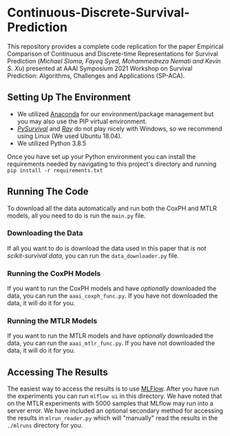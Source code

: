 # Continuous-Discrete-Survival-Prediction
This repository provides a complete code replication for the paper Empirical Comparison of Continuous and Discrete-time 
Representations for Survival Prediction (_Michael Sloma, Fayeq Syed, Mohammedreza Nemati and Kevin S. Xu_) presented at
AAAI Symposium 2021 Workshop on Survival Prediction: Algorithms, Challenges and Applications (SP-ACA).

## Setting Up The Environment
* We utilized [Anaconda](https://www.anaconda.com/) for our environment/package management but you may also use the PIP virtual environment.
* *[PySurvival](https://square.github.io/pysurvival/)* and *[Ray](https://docs.ray.io/en/master/tune/index.html)* do not play nicely with Windows, so we recommend using Linux (We used Ubuntu 18.04).
* We utilized Python 3.8.5

Once you have set up your Python environment you can install the requirements needed by navigating to this 
project's directory and running `pip install -r requirements.txt`

## Running The Code
To download all the data automatically and run both the CoxPH and MTLR models, all you need to do is run the `main.py` file.

### Downloading the Data
If all you want to do is download the data used in this paper that *is not scikit-survival data*, 
you can run the `data_downloader.py` file.

### Running the CoxPH Models
If you want to run the CoxPH models and have *optionally* downloaded the data, you can run the `aaai_coxph_func.py`. 
If you have not downloaded the data, it will do it for you.

### Running the MTLR Models
If you want to run the MTLR models and have *optionally* downloaded the data, you can run the `aaai_mtlr_func.py`. 
If you have not downloaded the data, it will do it for you.

## Accessing The Results
The easiest way to access the results is to use [MLFlow](https://mlflow.org/). After you have run 
the experiments you can run `mlflow ui` in this directory. We have noted that on the MTLR experiments with 5000 samples
that MLflow may run into a server error. We have included an optional secondary method for accessing the results in 
`mlrun_reader.py` which will "manually" read the results in the `./mlruns` directory for you.

##